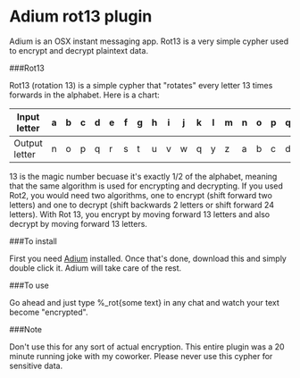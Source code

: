 # Adium rot13 plugin

Adium is an OSX instant messaging app. Rot13 is a very simple cypher used to encrypt and decrypt plaintext data. 

###Rot13 

Rot13 (rotation 13) is a simple cypher that "rotates" every letter 13 times forwards in the alphabet. Here is a chart:  

|Input  letter |a|b|c|d|e|f|g|h|i|j|k|l|m|n|o|p|q|r|s|t|u|v|w|x|y|z|
|--------------|---|---|---|---|---|---|---|---|---|---|---|---|---|---|---|---|---|---|---|---|---|---|---|---|---|---|
|Output letter |n|o|p|q|r|s|t|u|v|w|q|y|z|a|b|c|d|e|f|g|h|i|j|k|l|m|

13 is the magic number becuase it's exactly 1/2 of the alphabet, meaning that the same algorithm is used for encrypting and decrypting. If you used Rot2, you would need two algorithms, one to encrypt (shift forward two letters) and one to decrypt (shift backwards 2 letters or shift forward 24 letters). With Rot 13, you encrypt by moving forward 13 letters and also decrypt by moving forward 13 letters. 

###To install 

First you need [Adium] installed. Once that's done, download this and simply double click it. Adium will take care of the rest. 

[Adium]: https://adium.im

###To use

Go ahead and just type %_rot{some text} in any chat and watch your text become "encrypted". 


###Note

Don't use this for any sort of actual encryption. This entire plugin was a 20 minute running joke with my coworker. Please never use this cypher for sensitive data. 
